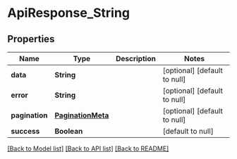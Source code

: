 # ApiResponse_String

## Properties

| Name           | Type                                    | Description | Notes                        |
| -------------- | --------------------------------------- | ----------- | ---------------------------- |
| **data**       | **String**                              |             | [optional] [default to null] |
| **error**      | **String**                              |             | [optional] [default to null] |
| **pagination** | [**PaginationMeta**](PaginationMeta.md) |             | [optional] [default to null] |
| **success**    | **Boolean**                             |             | [default to null]            |

[[Back to Model list]](../README.md#documentation-for-models) [[Back to API list]](../README.md#documentation-for-api-endpoints) [[Back to README]](../README.md)
